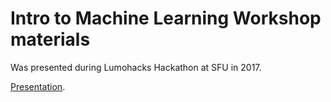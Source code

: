 # Intro to Machine Learning Workshop materials

Was presented during Lumohacks Hackathon at SFU in 2017.

[Presentation][1].

[1]: https://prezi.com/view/dZX43oX9XyL5GdAlCz09/